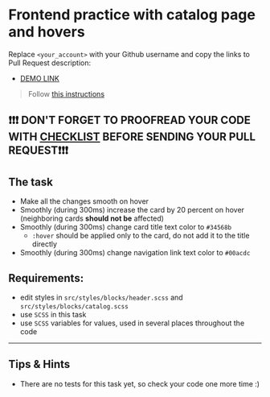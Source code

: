 # Frontend practice with catalog page and hovers
Replace `<your_account>` with your Github username and copy the links to Pull Request description:
- [DEMO LINK](https://titech0.github.io/layout_catalog_hovers/)

> Follow [this instructions](https://github.com/mate-academy/layout_task-guideline#how-to-solve-the-layout-tasks-on-github)

## ❗️❗️❗️ DON'T FORGET TO PROOFREAD YOUR CODE WITH [CHECKLIST](https://github.com/mate-academy/layout_catalog_hovers/blob/master/checklist.md) BEFORE SENDING YOUR PULL REQUEST❗️❗️❗️

## The task

- Make all the changes smooth on hover
- Smoothly (during 300ms) increase the card by 20 percent on hover (neighboring cards **should not be** affected)
- Smoothly (during 300ms) change card title text color to `#34568b`
  - `:hover` should be applied only to the card, do not add it to the title directly
- Smoothly (during 300ms) change navigation link text color to `#00acdc`

## Requirements:
- edit styles in `src/styles/blocks/header.scss` and `src/styles/blocks/catalog.scss`
- use `SCSS` in this task
- use `SCSS` variables for values, used in several places throughout the code

---

## Tips & Hints
- There are no tests for this task yet, so check your code one more time :)
